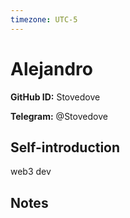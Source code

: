 ```yaml
---
timezone: UTC-5
---
```


# Alejandro

**GitHub ID:** Stovedove

**Telegram:** @Stovedove

## Self-introduction

web3 dev

## Notes

<!-- Content_START -->


<!-- Content_END -->
